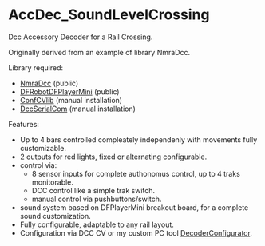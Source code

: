 # AccDec_SoundLevelCrossing

Dcc Accessory Decoder for a Rail Crossing.

Originally derived from an example of library NmraDcc.

Library required:

- [NmraDcc] (public)
- [DFRobotDFPlayerMini] (public)
- [ConfCVlib] (manual installation)
- [DccSerialCom] (manual installation)

Features:

- Up to 4 bars controlled compleately independenly with movements fully customizable.
- 2 outputs for red lights, fixed or alternating configurable.
- control via:
  - 8 sensor inputs for complete authonomus control, up to 4 traks monitorable.
  - DCC control like a simple trak switch.
  - manual control via pushbuttons/switch.
- sound system based on DFPlayerMini breakout board, for a complete sound customization.
- Fully configurable, adaptable to any rail layout.
- Configuration via DCC CV or my custom PC tool [DecoderConfigurator].

[NmraDcc]: https://github.com/mrrwa/NmraDcc
[ConfCVlib]: https://github.com/M5Ross/ConfCVlib
[DccSerialCom]: https://github.com/M5Ross/DccSerialCom
[DecoderConfigurator]: https://github.com/M5Ross/DecoderConfigurator
[DFRobotDFPlayerMini]: https://github.com/DFRobot/DFRobotDFPlayerMini
